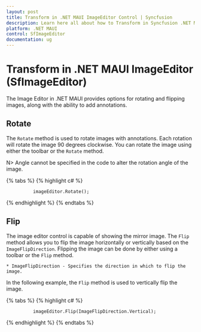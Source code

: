 ```yaml
---
layout: post
title: Transform in .NET MAUI ImageEditor Control | Syncfusion
description: Learn here all about how to Transform in Syncfusion .NET MAUI ImageEditor (SfImageEditor) control and more.
platform: .NET MAUI
control: SfImageEditor
documentation: ug
---
```


# Transform in .NET MAUI ImageEditor (SfImageEditor)

The Image Editor in .NET MAUI provides options for rotating and flipping images, along with the ability to add annotations.

## Rotate

The `Rotate` method is used to rotate images with annotations. Each rotation will rotate the image 90 degrees clockwise. You can rotate the image using either the toolbar or the `Rotate` method.

N> Angle cannot be specified in the code to alter the rotation angle of the image.

{% tabs %}
{% highlight c# %}

              imageEditor.Rotate();

{% endhighlight %}
{% endtabs %}

## Flip

The image editor control is capable of showing the mirror image. The `Flip` method allows you to flip the image horizontally or vertically based on the `ImageFlipDirection`. Flipping the image can be done by either using a toolbar or the `Flip` method.

    * ImageFlipDirection - Specifies the direction in which to flip the image.

In the following example, the `Flip` method is used to vertically flip the image.

{% tabs %}
{% highlight c# %}

              imageEditor.Flip(ImageFlipDirection.Vertical);

{% endhighlight %}
{% endtabs %}